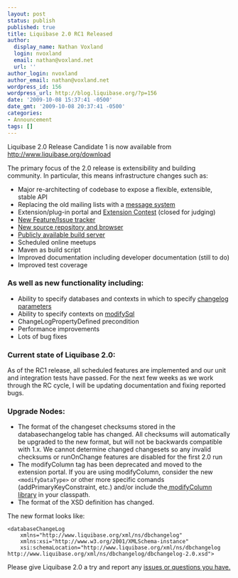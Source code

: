 ```yaml
---
layout: post
status: publish
published: true
title: Liquibase 2.0 RC1 Released
author:
  display_name: Nathan Voxland
  login: nvoxland
  email: nathan@voxland.net
  url: ''
author_login: nvoxland
author_email: nathan@voxland.net
wordpress_id: 156
wordpress_url: http://blog.liquibase.org/?p=156
date: '2009-10-08 15:37:41 -0500'
date_gmt: '2009-10-08 20:37:41 -0500'
categories:
- Announcement
tags: []
---
```


Liquibase 2.0 Release Candidate 1 is now available from <a href="http://www.liquibase.org/download">http://www.liquibase.org/download</a>


The primary focus of the 2.0 release is extensibility and building community. In particular, this means infrastructure changes such as:


- Major re-architecting of codebase to expose a flexible, extensible, stable API
- Replacing the old mailing lists with a <a href="http://www.liquibase.org/forum">message system</a>
- Extension/plug-in portal and <a href="http://blog.liquibase.org/2009/06/liquibase-extension-contest-2009-now-underway.html">Extension Contest</a> (closed for judging)
- <a href="http://liquibase.jira.com/browse/CORE">New Feature/Issue tracker</a>
- <a href="http://liquibase.jira.com/source/browse/CORE">New source repository and browser</a>
- <a href="http://www.liquibase.org/ci">Publicly available build server</a>
- Scheduled online meetups
- Maven as build script
- Improved documentation including developer documentation (still to do)
- Improved test coverage

### As well as new functionality including:

- Ability to specify databases and contexts in which to specify <a href="http://www.liquibase.org/manual/changelog_parameters">changelog parameters</a>
- Ability to specify contexts on <a href="http://www.liquibase.org/manual/modify_sql">modifySql</a>
- ChangeLogPropertyDefined precondition
- Performance improvements
- Lots of bug fixes


### Current state of Liquibase 2.0:

As of the RC1 release, all scheduled features are implemented and our unit and integration tests have passed. For the next few weeks as we work through the RC cycle, I will be updating documentation and fixing reported bugs.


### Upgrade Nodes:

- The format of the changeset checksums stored in the databasechangelog table has changed. All checksums will automatically be upgraded to the new format, but will not be backwards compatible with 1.x. We cannot determine changed changesets so any invalid checksums or runOnChange features are disabled for the first 2.0 run
- The modifyColumn tag has been deprecated and moved to the extension portal. If you are using modifyColumn, consider the new `<modifyDataType>` or other more specific comands (addPrimaryKeyConstraint, etc.) and/or include the<a href="http://liquibase.jira.com/wiki/display/CONTRIB/ModifyColumn+Change"> modifyColumn library</a> in your classpath.
- The format of the XSD definition has changed.

The new format looks like:

    <databaseChangeLog
        xmlns="http://www.liquibase.org/xml/ns/dbchangelog"
        xmlns:xsi="http://www.w3.org/2001/XMLSchema-instance"
        xsi:schemaLocation="http://www.liquibase.org/xml/ns/dbchangelog http://www.liquibase.org/xml/ns/dbchangelog/dbchangelog-2.0.xsd">

Please give Liquibase 2.0 a try and report any <a href="http://www.liquibase.org/forum">issues or questions you have.</a>

